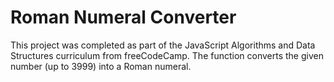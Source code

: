 # Roman Numeral Converter

This project was completed as part of the JavaScript Algorithms and Data Structures curriculum from freeCodeCamp. The function converts the given number (up to 3999) into a Roman numeral.
